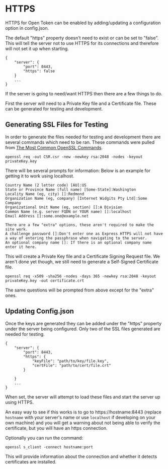 HTTPS
=====

HTTPS for Open Token can be enabled by adding/updating a configuration option in config.json.

The default "https" property doesn't need to exist or can be set to "false". This will tell the server not to use HTTPS for its connections and therefore will not set it up when starting.

    {
        "server": {
            "port": 8443,
            "https": false
        }
        ...
    }

If the server is going to need/want HTTPS then there are a few things to do.

First the server will need to a Private Key file and a Certificate file. These can be generated for testing and development.

## Generating SSL Files for Testing

In order to generate the files needed for testing and development there are several commands which need to be ran. These commands were pulled from [The Most Common OpenSSL Commands](https://www.sslshopper.com/article-most-common-openssl-commands.html).

    openssl req -out CSR.csr -new -newkey rsa:2048 -nodes -keyout privateKey.key

There will be several prompts for information: Below is an example for getting it to work using localhost.

    Country Name (2 letter code) [AU]:US
    State or Province Name (full name) [Some-State]:Washington
    Locality Name (eg, city) []:Redmond
    Organization Name (eg, company) [Internet Widgits Pty Ltd]:Some Company
    Organizational Unit Name (eg, section) []:A Division
    Common Name (e.g. server FQDN or YOUR name) []:localhost
    Email Address []:some.one@example.net

    There are a few "extra" options, these aren't required to make the site work.
    A challenge password []:Don't enter one as Express HTTPS will not have a way of entering the passphrase when navigating to the server.
    An optional company name []: If there is an optional company name enter it here.

This will create a Private Key file and a Certificate Signing Request file. We aren't done yet though, we still need to generate a Self-Signed Certificate file.

    openssl req -x509 -sha256 -nodes -days 365 -newkey rsa:2048 -keyout privateKey.key -out certificate.crt

The same questions will be prompted from above except for the "extra" ones.

## Updating Config.json

Once the keys are generated they can be added under the "https" property under the server being configured. Only two of the SSL files generated are needed for testing.

    {
        "server": {
            "port": 8443,
            "https": {
                "keyFile": "path/to/key/file.key",
                "certFile": "path/to/cert/file.crt"
            }

        }
        ...
    }

When set, the server will attempt to load these files and start the server up using HTTPS.

An easy way to see if this works is to go to https://hostname:8443 (replace `hostname` with your server's name or use `localhost` if developing on your own machine) and you will get a warning about not being able to verify the certificate, but you will have an https connection.

Optionally you can run the command:

    openssl s_client -connect hostname:port

This will provide information about the connection and whether it detects certificates are installed.
